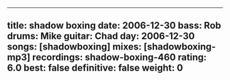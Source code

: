 
---
title: shadow boxing
date: 2006-12-30
bass:	Rob
drums:	Mike
guitar:	Chad
day: 2006-12-30
songs: [shadowboxing]
mixes: [shadowboxing-mp3]
recordings: shadow-boxing-460
rating: 6.0
best: false
definitive: false
weight: 0
---
